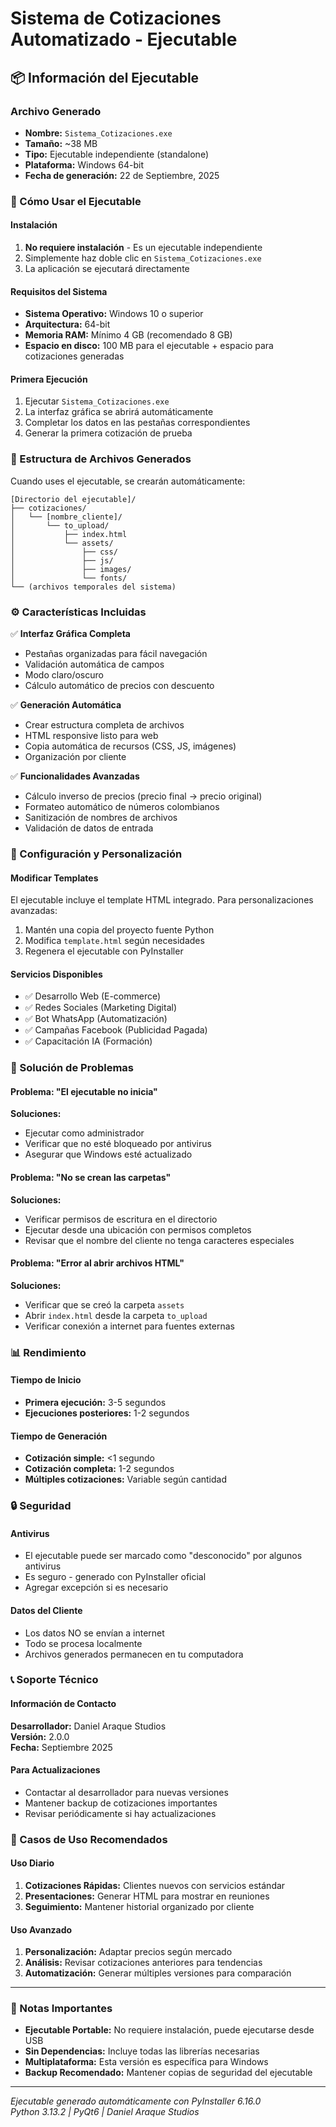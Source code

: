# Sistema de Cotizaciones Automatizado - Ejecutable

## 📦 Información del Ejecutable

### Archivo Generado
- **Nombre:** `Sistema_Cotizaciones.exe`
- **Tamaño:** ~38 MB
- **Tipo:** Ejecutable independiente (standalone)
- **Plataforma:** Windows 64-bit
- **Fecha de generación:** 22 de Septiembre, 2025

### 🚀 Cómo Usar el Ejecutable

#### Instalación
1. **No requiere instalación** - Es un ejecutable independiente
2. Simplemente haz doble clic en `Sistema_Cotizaciones.exe`
3. La aplicación se ejecutará directamente

#### Requisitos del Sistema
- **Sistema Operativo:** Windows 10 o superior
- **Arquitectura:** 64-bit
- **Memoria RAM:** Mínimo 4 GB (recomendado 8 GB)
- **Espacio en disco:** 100 MB para el ejecutable + espacio para cotizaciones generadas

#### Primera Ejecución
1. Ejecutar `Sistema_Cotizaciones.exe`
2. La interfaz gráfica se abrirá automáticamente
3. Completar los datos en las pestañas correspondientes
4. Generar la primera cotización de prueba

### 📁 Estructura de Archivos Generados

Cuando uses el ejecutable, se crearán automáticamente:

```
[Directorio del ejecutable]/
├── cotizaciones/
│   └── [nombre_cliente]/
│       └── to_upload/
│           ├── index.html
│           └── assets/
│               ├── css/
│               ├── js/
│               ├── images/
│               └── fonts/
└── (archivos temporales del sistema)
```

### ⚙️ Características Incluidas

✅ **Interfaz Gráfica Completa**
- Pestañas organizadas para fácil navegación
- Validación automática de campos
- Modo claro/oscuro
- Cálculo automático de precios con descuento

✅ **Generación Automática**
- Crear estructura completa de archivos
- HTML responsive listo para web
- Copia automática de recursos (CSS, JS, imágenes)
- Organización por cliente

✅ **Funcionalidades Avanzadas**
- Cálculo inverso de precios (precio final → precio original)
- Formateo automático de números colombianos
- Sanitización de nombres de archivos
- Validación de datos de entrada

### 🔧 Configuración y Personalización

#### Modificar Templates
El ejecutable incluye el template HTML integrado. Para personalizaciones avanzadas:
1. Mantén una copia del proyecto fuente Python
2. Modifica `template.html` según necesidades
3. Regenera el ejecutable con PyInstaller

#### Servicios Disponibles
- ✅ Desarrollo Web (E-commerce)
- ✅ Redes Sociales (Marketing Digital)
- ✅ Bot WhatsApp (Automatización)
- ✅ Campañas Facebook (Publicidad Pagada)
- ✅ Capacitación IA (Formación)

### 🐛 Solución de Problemas

#### Problema: "El ejecutable no inicia"
**Soluciones:**
- Ejecutar como administrador
- Verificar que no esté bloqueado por antivirus
- Asegurar que Windows esté actualizado

#### Problema: "No se crean las carpetas"
**Soluciones:**
- Verificar permisos de escritura en el directorio
- Ejecutar desde una ubicación con permisos completos
- Revisar que el nombre del cliente no tenga caracteres especiales

#### Problema: "Error al abrir archivos HTML"
**Soluciones:**
- Verificar que se creó la carpeta `assets`
- Abrir `index.html` desde la carpeta `to_upload`
- Verificar conexión a internet para fuentes externas

### 📊 Rendimiento

#### Tiempo de Inicio
- **Primera ejecución:** 3-5 segundos
- **Ejecuciones posteriores:** 1-2 segundos

#### Tiempo de Generación
- **Cotización simple:** <1 segundo
- **Cotización completa:** 1-2 segundos
- **Múltiples cotizaciones:** Variable según cantidad

### 🔒 Seguridad

#### Antivirus
- El ejecutable puede ser marcado como "desconocido" por algunos antivirus
- Es seguro - generado con PyInstaller oficial
- Agregar excepción si es necesario

#### Datos del Cliente
- Los datos NO se envían a internet
- Todo se procesa localmente
- Archivos generados permanecen en tu computadora

### 📞 Soporte Técnico

#### Información de Contacto
**Desarrollador:** Daniel Araque Studios  
**Versión:** 2.0.0  
**Fecha:** Septiembre 2025  

#### Para Actualizaciones
- Contactar al desarrollador para nuevas versiones
- Mantener backup de cotizaciones importantes
- Revisar periódicamente si hay actualizaciones

### 🎯 Casos de Uso Recomendados

#### Uso Diario
1. **Cotizaciones Rápidas:** Clientes nuevos con servicios estándar
2. **Presentaciones:** Generar HTML para mostrar en reuniones
3. **Seguimiento:** Mantener historial organizado por cliente

#### Uso Avanzado
1. **Personalización:** Adaptar precios según mercado
2. **Análisis:** Revisar cotizaciones anteriores para tendencias
3. **Automatización:** Generar múltiples versiones para comparación

---

### 📝 Notas Importantes

- **Ejecutable Portable:** No requiere instalación, puede ejecutarse desde USB
- **Sin Dependencias:** Incluye todas las librerías necesarias
- **Multiplataforma:** Esta versión es específica para Windows
- **Backup Recomendado:** Mantener copias de seguridad del ejecutable

---

*Ejecutable generado automáticamente con PyInstaller 6.16.0*  
*Python 3.13.2 | PyQt6 | Daniel Araque Studios*